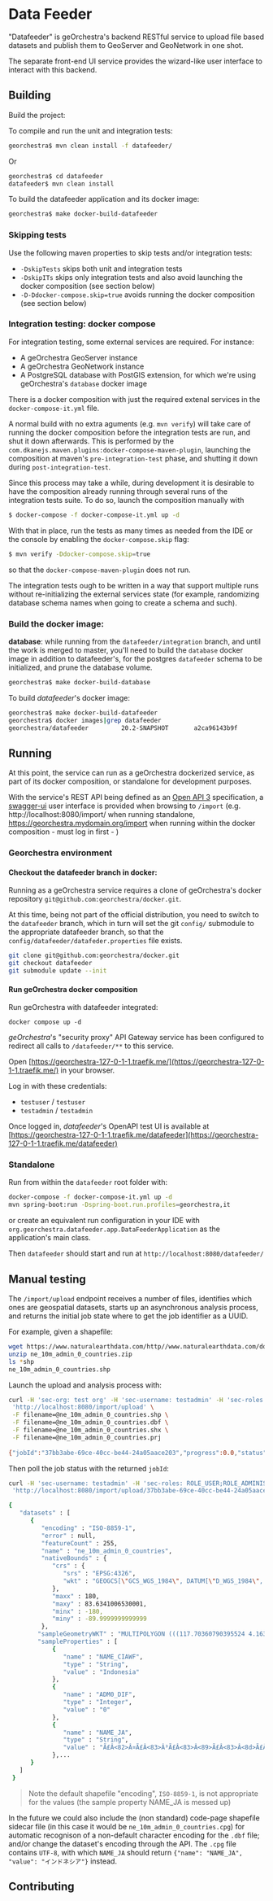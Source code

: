 # Data Feeder

"Datafeeder" is geOrchestra's backend RESTful service to upload file based datasets and publish them to GeoServer and GeoNetwork in one shot.

The separate front-end UI service provides the wizard-like user interface to interact with this backend.

## Building

Build the project:

To compile and run the unit and integration tests:

```bash
georchestra$ mvn clean install -f datafeeder/
```

Or

```bash
georchestra$ cd datafeeder
datafeeder$ mvn clean install
```

To build the datafeeder application and its docker image:

```bash
georchestra$ make docker-build-datafeeder
```

### Skipping tests

Use the following maven properties to skip tests and/or integration tests:

* `-DskipTests` skips both unit and integration tests
* `-DskipITs` skips only integration tests and also avoid launching the docker composition (see section below)
* `-D-Ddocker-compose.skip=true` avoids running the docker composition (see section below)

### Integration testing: docker compose

For integration testing, some external services are required. For instance:
- A geOrchestra GeoServer instance
- A geOrchestra GeoNetwork instance
- A PostgreSQL database with PostGIS extension, for which we're using geOrchestra's `database` docker image

There is a docker composition with just the required extenal services in the `docker-compose-it.yml` file.

A normal build with no extra aguments (e.g. `mvn verify`) will take care of running the docker composition before the integration tests are run, and shut it down afterwards. This is performed by the `com.dkanejs.maven.plugins:docker-compose-maven-plugin`, launching the composition at maven's `pre-integration-test` phase, and shutting it down during `post-integration-test`.

Since this process may take a while, during development it is desirable to have the composition already running through several runs of the integration tests suite. To do so, launch the composition manually with

```bash
$ docker-compose -f docker-compose-it.yml up -d
```

With that in place, run the tests as many times as needed from the IDE or the console by enabling the `docker-compose.skip` flag:

```bash
$ mvn verify -Ddocker-compose.skip=true
```

so that the `docker-compose-maven-plugin` does not run.

The integration tests ough to be written in a way that support multiple runs without re-initializing the external services state (for example, randomizing database schema names when going to create a schema and such).

### Build the docker image:

**database**: while running from the `datafeeder/integration` branch, and until the work is merged to master, you'll need to build the `database` docker image in addition to datafeeder's, for the postgres `datafeeder` schema to be initialized, and prune the database volume.

```bash
georchestra$ make docker-build-database
```

To build *datafeeder*'s docker image:

```bash
georchestra$ make docker-build-datafeeder
georchestra$ docker images|grep datafeeder
georchestra/datafeeder         20.2-SNAPSHOT       a2ca96143b9f        12 seconds ago      376MB
```

## Running

At this point, the service can run as a geOrchestra dockerized service, as part of its docker composition, or standalone for development purposes.

With the service's REST API being defined as an [Open API 3](api.yaml)  specification, a [swagger-ui](https://swagger.io/tools/swagger-ui/)  user interface is provided when browsing to `/import` (e.g. http://localhost:8080/import/ when running standalone, https://georchestra.mydomain.org/import when running within the docker composition - must log in first - )

### Georchestra environment

#### Checkout the datafeeder branch in docker:

Running as a geOrchestra service requires a clone of geOrchestra's docker repository `git@github.com:georchestra/docker.git`.

At this time, being not part of the official distribution, you need to switch to the `datafeeder` branch, which in turn will set the git `config/` submodule to the appropriate datafeeder branch, so that the `config/datafeeder/datafeder.properties` file exists.

```bash
git clone git@github.com:georchestra/docker.git
git checkout datafeeder
git submodule update --init
```

#### Run geOrchestra docker composition

Run geOrchestra with datafeeder integrated:

```
docker compose up -d
```

*geOrchestra*'s "security proxy" API Gateway service has been configured to redirect all calls to `/datafeeder/**` to this service.

Open [https://georchestra-127-0-1-1.traefik.me/](https://georchestra-127-0-1-1.traefik.me/) in your browser.

Log in with these credentials:

* `testuser` / `testuser`
* `testadmin` / `testadmin`

Once logged in, *datafeeder*'s OpenAPI test UI is available at [https://georchestra-127-0-1-1.traefik.me/datafeeder](https://georchestra-127-0-1-1.traefik.me/datafeeder)


### Standalone

Run from within the `datafeeder` root folder with:

```bash
docker-compose -f docker-compose-it.yml up -d
mvn spring-boot:run -Dspring-boot.run.profiles=georchestra,it
```
or create an equivalent run configuration in your IDE with `org.georchestra.datafeeder.app.DataFeederApplication` as the application's main class.

Then `datafeeder` should start and run at `http://localhost:8080/datafeeder/`

## Manual testing

The `/import/upload` endpoint receives a number of files, identifies which ones are geospatial datasets, starts up an asynchronous analysis process, and returns the initial job state where to get the job identifier as a UUID.

For example, given a shapefile:

```bash
wget https://www.naturalearthdata.com/http//www.naturalearthdata.com/download/10m/cultural/ne_10m_admin_0_countries.zip
unzip ne_10m_admin_0_countries.zip
ls *shp
ne_10m_admin_0_countries.shp
```

Launch the upload and analysis process with:

```bash
curl -H 'sec-org: test org' -H 'sec-username: testadmin' -H 'sec-roles: ROLE_USER;ROLE_ADMINISTRATOR' -H 'sec-proxy: true' \
 'http://localhost:8080/import/upload' \
 -F filename=@ne_10m_admin_0_countries.shp \
 -F filename=@ne_10m_admin_0_countries.dbf \
 -F filename=@ne_10m_admin_0_countries.shx \
 -F filename=@ne_10m_admin_0_countries.prj
 
{"jobId":"37bb3abe-69ce-40cc-be44-24a05aace203","progress":0.0,"status":"PENDING","error":null,"datasets":[]}
```

Then poll the job status with the returned `jobId`:

```bash
curl -H 'sec-username: testadmin' -H 'sec-roles: ROLE_USER;ROLE_ADMINISTRATOR' -H 'sec-proxy: true' \
 'http://localhost:8080/import/upload/37bb3abe-69ce-40cc-be44-24a05aace203'

{
   "datasets" : [
      {
         "encoding" : "ISO-8859-1",
         "error" : null,
         "featureCount" : 255,
         "name" : "ne_10m_admin_0_countries",
         "nativeBounds" : {
            "crs" : {
               "srs" : "EPSG:4326",
               "wkt" : "GEOGCS[\"GCS_WGS_1984\", DATUM[\"D_WGS_1984\", SPHEROID[\"WGS_1984\", 6378137.0, 298.257223563]], PRIMEM[\"Greenwich\", 0.0], UNIT[\"degree\", 0.017453292519943295], AXIS[\"Longitude\", EAST], AXIS[\"Latitude\", NORTH]]"
            },
            "maxx" : 180,
            "maxy" : 83.6341006530001,
            "minx" : -180,
            "miny" : -89.9999999999999
         },
        "sampleGeometryWKT" : "MULTIPOLYGON (((117.70360790395524 4.163414542001791, .....",
        "sampleProperties" : [
            {
               "name" : "NAME_CIAWF",
               "type" : "String",
               "value" : "Indonesia"
            },
            {
               "name" : "ADM0_DIF",
               "type" : "Integer",
               "value" : "0"
            },
            {
               "name" : "NAME_JA",
               "type" : "String",
               "value" : "Ã£Â<82>Â¤Ã£Â<83>Â³Ã£Â<83>Â<89>Ã£Â<83>Â<8d>Ã£Â<82>Â·Ã£Â<82>Â¢"
            },...
      }
   ]
 }
```

> Note the default shapefile "encoding", `ISO-8859-1`, is not appropriate for the values (the sample property NAME_JA is messed up)

In the future we could also include the (non standard) code-page shapefile sidecar file (in this case it would be `ne_10m_admin_0_countries.cpg`) for automatic recognison of a non-default character encoding for the `.dbf` file; and/or change the dataset's encoding through the API. The `.cpg` file contains `UTF-8`, with which `NAME_JA` should return `{"name": "NAME_JA", "value": "インドネシア"}` instead.

## Contributing

